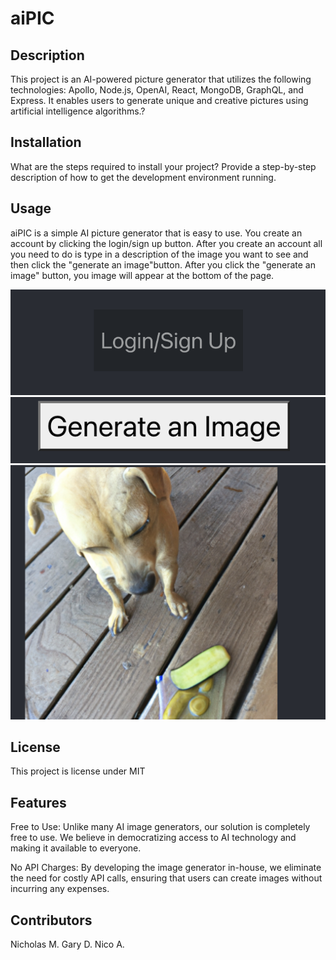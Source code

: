 # aiPIC

## Description
This project is an AI-powered picture generator that utilizes the following technologies: Apollo, Node.js, OpenAI, React, MongoDB, GraphQL, and Express. It enables users to generate unique and creative pictures using artificial intelligence algorithms.?




## Installation

What are the steps required to install your project? Provide a step-by-step description of how to get the development environment running.

## Usage
aiPIC is a simple AI picture generator that is easy to use. You create an account by clicking the login/sign up button. After you create an account all you need to do is type in a description of the image you want to see and then click the "generate an image"button. After you click the "generate an image" button, you image will appear at the bottom of the page.

![screenshot of site](client/public/login.png)
![screenshot of site](client/public/generate.png)
![screenshot of site](client/public/dog.png)




## License
This project is license under MIT

## Features
Free to Use: Unlike many AI image generators, our solution is completely free to use. We believe in democratizing access to AI technology and making it available to everyone.

No API Charges: By developing the image generator in-house, we eliminate the need for costly API calls, ensuring that users can create images without incurring any expenses.



## Contributors
Nicholas M.
Gary D.
Nico A.




